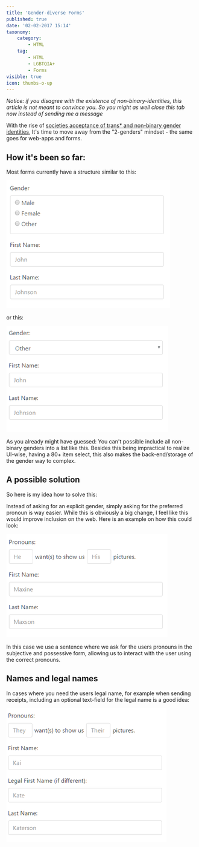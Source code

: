 ```yaml
---
title: 'Gender-diverse Forms'
published: true
date: '02-02-2017 15:14'
taxonomy:
    category:
        - HTML
    tag:
        - HTML
        - LGBTQIA+
        - Forms
visible: true
icon: thumbs-o-up
---
```


_Notice: if you disagree with the existence of non-binary-identities, this article is not meant to convince you. So you might as well close this tab now instead of sending me a message_

With the rise of [societies acceptance of trans* and non-binary gender identities](https://twitter.com/NatGeo/status/809800514791677952),
It's time to move away from the "2-genders" mindset - the same goes for web-apps and forms.

## How it's been so far:

Most forms currently have a structure similar to this:

![Old Gender Form](form_old_1.png)

or this:

![Old Gender Form with Radio buttons](form_old_2.png)

As you already might have guessed: You can't possible include all non-binary genders into a list like this.
Besides this being impractical to realize UI-wise, having a 80+ item select, this also makes the back-end/storage of the gender way to complex.

## A possible solution

So here is my idea how to solve this:

Instead of asking for an explicit gender, simply asking for the preferred pronoun is way easier.
While this is obviously a big change, I feel like this would improve inclusion on the web.
Here is an example on how this could look:

![Form with pronoun-sentence](form_new_1.png)

In this case we use a sentence where we ask for the users pronouns in the subjective and possessive form,
allowing us to interact with the user using the correct pronouns.

## Names and legal names

In cases where you need the users legal name, for example when sending receipts,
including an optional text-field for the legal name is a good idea:

![Form with pronoun-sentence and optional legal name](form_new_2.png)
